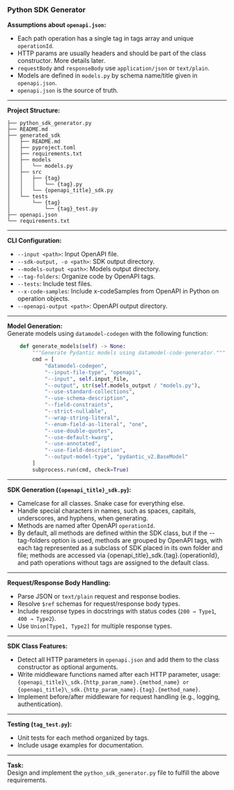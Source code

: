 ### Python SDK Generator

**Assumptions about `openapi.json`:**

-   Each path operation has a single tag in tags array and unique `operationId`.
-   HTTP params are usually headers and should be part of the class constructor. More details later.
-   `requestBody` and `responseBody` use `application/json` or `text/plain`.
-   Models are defined in `models.py` by schema name/title given in `openapi.json`.
-   `openapi.json` is the source of truth.

---

**Project Structure:**

```
├── python_sdk_generator.py
├── README.md
├── generated_sdk
│   ├── README.md
│   ├── pyproject.toml
│   ├── requirements.txt
│   ├── models
│   │   └── models.py
│   ├── src
│   │   ├── {tag}
│   │   │   └── {tag}.py
│   │   └── {openapi_title}_sdk.py
│   └── tests
│       └── {tag}
│           └── {tag}_test.py
├── openapi.json
└── requirements.txt
```

---

**CLI Configuration:**

-   `--input <path>`: Input OpenAPI file.
-   `--sdk-output, -o <path>`: SDK output directory.
-   `--models-output <path>`: Models output directory.
-   `--tag-folders`: Organize code by OpenAPI tags.
-   `--tests`: Include test files.
-   `--x-code-samples`: Include x-codeSamples from OpenAPI in Python on operation objects.
-   `--openapi-output <path>`: OpenAPI output directory.

---

**Model Generation:**  
Generate models using `datamodel-codegen` with the following function:

```Python
    def generate_models(self) -> None:
        """Generate Pydantic models using datamodel-code-generator."""
        cmd = [
            "datamodel-codegen",
            "--input-file-type", "openapi",
            "--input", self.input_file,
            "--output", str(self.models_output / "models.py"),
            "--use-standard-collections",
            "--use-schema-description",
            "--field-constraints",
            "--strict-nullable",
            "--wrap-string-literal",
            "--enum-field-as-literal", "one",
            "--use-double-quotes",
            "--use-default-kwarg",
            "--use-annotated",
            "--use-field-description",
            "--output-model-type", "pydantic_v2.BaseModel"
        ]
        subprocess.run(cmd, check=True)
```

---

**SDK Generation (`{openapi_title}_sdk.py`):**

-   Camelcase for all classes. Snake case for everything else.
-   Handle special characters in names, such as spaces, capitals, underscores, and hyphens, when generating.
-   Methods are named after OpenAPI `operationId`.
-   By default, all methods are defined within the SDK class, but if the --tag-folders option is used, methods are grouped by OpenAPI tags, with each tag represented as a subclass of SDK placed in its own folder and file; methods are accessed via {openapi_title}\_sdk.{tag}.{operationId}, and path operations without tags are assigned to the default class.

---

**Request/Response Body Handling:**

-   Parse JSON or `text/plain` request and response bodies.
-   Resolve `$ref` schemas for request/response body types.
-   Include response types in docstrings with status codes (`200 → Type1`, `400 → Type2`).
-   Use `Union[Type1, Type2]` for multiple response types.

---

**SDK Class Features:**

-   Detect all HTTP parameters in `openapi.json` and add them to the class constructor as optional arguments.
-   Write middleware functions named after each HTTP parameter, usage: `{openapi_title}\_sdk.{http_param_name}.{method_name} or {openapi_title}\_sdk.{http_param_name}.{tag}.{method_name}`.
-   Implement before/after middleware for request handling (e.g., logging, authentication).

---

**Testing (`tag_test.py`):**

-   Unit tests for each method organized by tags.
-   Include usage examples for documentation.

---

**Task:**  
Design and implement the `python_sdk_generator.py` file to fulfill the above requirements.
